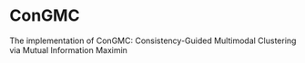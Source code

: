 # ConGMC
The implementation of ConGMC: Consistency-Guided Multimodal Clustering via Mutual Information Maximin
